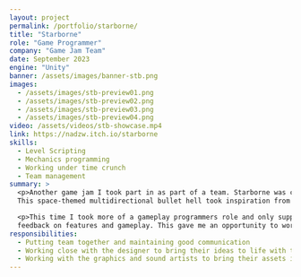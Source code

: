 ```yaml
---
layout: project
permalink: /portfolio/starborne/
title: "Starborne"
role: "Game Programmer"
company: "Game Jam Team"
date: September 2023
engine: "Unity"
banner: /assets/images/banner-stb.png
images: 
  - /assets/images/stb-preview01.png
  - /assets/images/stb-preview02.png
  - /assets/images/stb-preview03.png
  - /assets/images/stb-preview04.png
video: /assets/videos/stb-showcase.mp4
link: https://nadzw.itch.io/starborne
skills:
  - Level Scripting
  - Mechanics programming
  - Working under time crunch
  - Team management
summary: >
  <p>Another game jam I took part in as part of a team. Starborne was created for GBJam 11 from Sept 15 - Sept 25, 2023.
  This space-themed multidirectional bullet hell took inspiration from classic games like Asteroids and Space Duel.  </p>

  <p>This time I took more of a gameplay programmers role and only supported our designer with some decisions and 
  feedback on features and gameplay. This gave me an opportunity to work on my c# and programming skills. </p>
responsibilities:
  - Putting team together and maintaining good communication
  - Working close with the designer to bring their ideas to life with the game code
  - Working with the graphics and sound artists to bring their assets into the game
---
```


